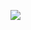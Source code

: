 ![](https://blog.chenbaihoo.com/upload/2020/08/4614328C-3742-4279-AD79-E622AE7F6CCA-bfb7a82f90534004af879ae6dd0aaa3d.jpeg)
